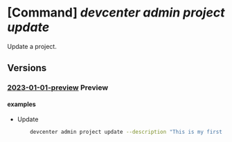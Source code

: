 # [Command] _devcenter admin project update_

Update a project.

## Versions

### [2023-01-01-preview](/Resources/mgmt-plane/L3N1YnNjcmlwdGlvbnMve30vcmVzb3VyY2Vncm91cHMve30vcHJvdmlkZXJzL21pY3Jvc29mdC5kZXZjZW50ZXIvcHJvamVjdHMve30=/2023-01-01-preview.xml) **Preview**

<!-- mgmt-plane /subscriptions/{}/resourcegroups/{}/providers/microsoft.devcenter/projects/{} 2023-01-01-preview -->

#### examples

- Update
    ```bash
        devcenter admin project update --description "This is my first project." --tags CostCenter="R&D" --name "{projectName}" --resource-group "rg1" --max-dev-boxes-per-user "5"
    ```
